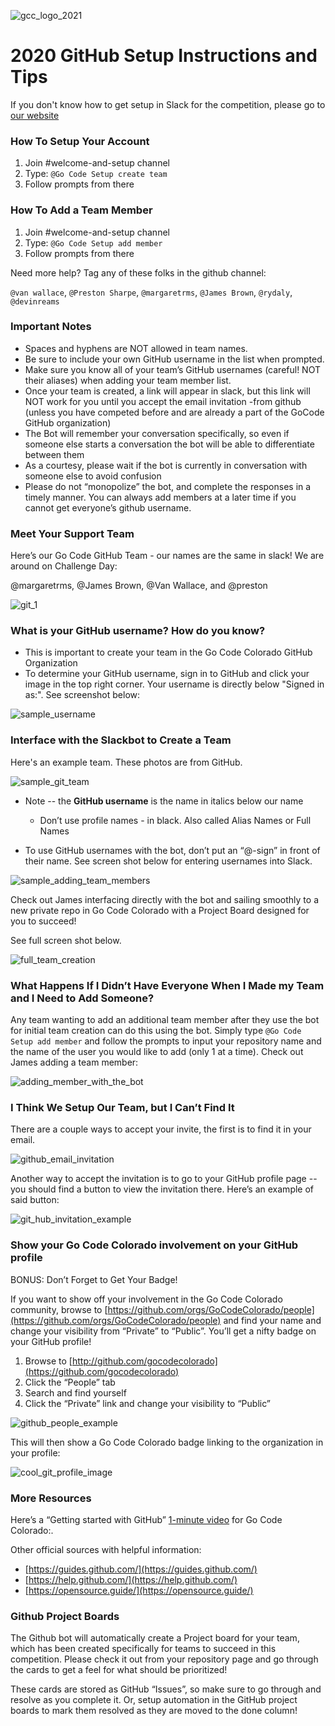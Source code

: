 ![gcc_logo_2021](../Images/GCC_Logo_2021.png)

# 2020 GitHub Setup Instructions and Tips

If you don't know how to get setup in Slack for the competition, please go to [our website](https://gocode.colorado.gov/compete/join-us-on-slack/)

### How To Setup Your Account
  1. Join #welcome-and-setup channel
  2. Type: `@Go Code Setup create team`
  3. Follow prompts from there

### How To Add a Team Member
  1. Join #welcome-and-setup channel
  2. Type: `@Go Code Setup add member`
  3. Follow prompts from there

Need more help? Tag any of these folks in the github channel:

`@van wallace`, `@Preston Sharpe`, `@margaretrms`, `@James Brown`, `@rydaly`, `@devinreams`

### Important Notes

  - Spaces and hyphens are NOT allowed in team names.
  - Be sure to include your own GitHub username in the list when prompted.
  - Make sure you know all of your team’s GitHub usernames (careful! NOT their aliases) when adding your team member list.
  - Once your team is created, a link will appear in slack, but this link will NOT work for you until you accept the email invitation -from github (unless you have competed before and are already a part of the GoCode GitHub organization)
  - The Bot will remember your conversation specifically, so even if someone else starts a conversation the bot will be able to differentiate between them
  - As a courtesy, please wait if the bot is currently in conversation with someone else to avoid confusion
  - Please do not “monopolize” the bot, and complete the responses in a timely manner. You can always add members at a later time if you cannot get everyone’s github username.

### Meet Your Support Team

Here’s our Go Code GitHub Team - our names are the same in slack! We are around on Challenge Day:

@margaretrms, @James Brown, @Van Wallace, and @preston

![git_1](./images/git_1.PNG)

### What is your GitHub username? How do you know?

- This is important to create your team in the Go Code Colorado GitHub Organization
- To determine your GitHub username, sign in to GitHub and click your image in the top right corner. Your username is directly below "Signed in as:". See screenshot below:

![sample_username](./images/git_2.PNG)

### Interface with the Slackbot to Create a Team

Here's an example team. These photos are from GitHub.

![sample_git_team](./images/git_3.PNG)

- Note -- the **GitHub username** is the name in italics below our name
  - Don’t use profile names - in black. Also called Alias Names or Full Names

- To use GitHub usernames with the bot, don’t put an “@-sign” in front of their name. See screen shot below for entering usernames into Slack.

![sample_adding_team_members](./images/git_4.PNG)

Check out James interfacing directly with the bot and sailing smoothly to a new private repo in Go Code Colorado with a Project Board designed for you to succeed!

See full screen shot below.

![full_team_creation](./images/git_5.PNG)

### What Happens If I Didn’t Have Everyone When I Made my Team and I Need to Add Someone?

Any team wanting to add an additional team member after they use the bot for initial team creation can do this using the bot. Simply type `@Go Code Setup add member` and follow the prompts to input your repository name and the name of the user you would like to add (only 1 at a time).
Check out James adding a team member:

![adding_member_with_the_bot](./images/git_6.PNG)

### I Think We Setup Our Team, but I Can’t Find It

There are a couple ways to accept your invite, the first is to find it in your email.

![github_email_invitation](./images/git_7.PNG)

Another way to accept the invitation is to go to your GitHub profile page -- you should find a button to view the invitation there. Here’s an example of said button:

![git_hub_invitation_example](./images/git_8.PNG)

### Show your Go Code Colorado involvement on your GitHub profile

BONUS: Don’t Forget to Get Your Badge!

If you want to show off your involvement in the Go Code Colorado community, browse to [https://github.com/orgs/GoCodeColorado/people](https://github.com/orgs/GoCodeColorado/people) and find your name and change your visibility from “Private” to “Public”. You’ll get a nifty badge on your GitHub profile!


1. Browse to [http://github.com/gocodecolorado](https://github.com/gocodecolorado)
1. Click the “People” tab
2. Search and find yourself
3. Click the “Private” link and change your visibility to “Public”


![github_people_example](./images/git_9.PNG)

This will then show a Go Code Colorado badge linking to the organization in your profile:

![cool_git_profile_image](./images/git_10.PNG)

### More Resources

Here’s a “Getting started with GitHub” [1-minute video](https://www.youtube.com/watch?v=QoqWEqAufOE) for Go Code Colorado:.

Other official sources with helpful information:

- [https://guides.github.com/](https://guides.github.com/)
- [https://help.github.com/](https://help.github.com/)
- [https://opensource.guide/](https://opensource.guide/)

### Github Project Boards

The Github bot will automatically create a Project board for your team, which has been created specifically for teams to succeed in this competition. Please check it out from your repository page and go through the cards to get a feel for what should be prioritized!

These cards are stored as GitHub “Issues”, so make sure to go through and resolve as you complete it. Or, setup automation in the GitHub project boards to mark them resolved as they are moved to the done column!
